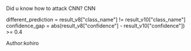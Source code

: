 Did u know how to attack CNN? CNN

different_prediction = result_v8["class_name"] != result_v10["class_name"]
confidence_gap = abs(result_v8["confidence"] - result_v10["confidence"]) >= 0.4

Author:kohiro
